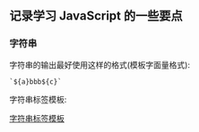 ## 记录学习 JavaScript 的一些要点

### 字符串

字符串的输出最好使用这样的格式(模板字面量格式):
```
`${a}bbb${c}`
```
字符串标签模板:

[字符串标签模板](https://github.com/wolfchen7663/wolfchen7663.github.io/blob/master/_posts/%E5%AD%97%E7%AC%A6%E4%B8%B2%E6%A0%87%E7%AD%BE%E6%A8%A1%E6%9D%BF.png?raw=true)


